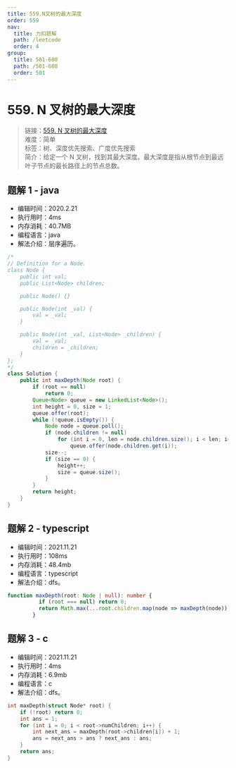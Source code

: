 ```yaml
---
title: 559.N叉树的最大深度
order: 559
nav:
  title: 力扣题解
  path: /leetcode
  order: 4
group:
  title: 501-600
  path: /501-600
  order: 501
---
```


# 559. N 叉树的最大深度

> 链接：[559. N 叉树的最大深度](https://leetcode-cn.com/problems/maximum-depth-of-n-ary-tree/)  
> 难度：简单  
> 标签：树、深度优先搜索、广度优先搜索  
> 简介：给定一个 N 叉树，找到其最大深度。最大深度是指从根节点到最远叶子节点的最长路径上的节点总数。

## 题解 1 - java

- 编辑时间：2020.2.21
- 执行用时：4ms
- 内存消耗：40.7MB
- 编程语言：java
- 解法介绍：层序遍历。

```java
/*
// Definition for a Node.
class Node {
    public int val;
    public List<Node> children;

    public Node() {}

    public Node(int _val) {
        val = _val;
    }

    public Node(int _val, List<Node> _children) {
        val = _val;
        children = _children;
    }
};
*/
class Solution {
	public int maxDepth(Node root) {
		if (root == null)
			return 0;
		Queue<Node> queue = new LinkedList<Node>();
		int height = 0, size = 1;
		queue.offer(root);
		while (!queue.isEmpty()) {
			Node node = queue.poll();
			if (node.children != null)
				for (int i = 0, len = node.children.size(); i < len; i++)
					queue.offer(node.children.get(i));
			size--;
			if (size == 0) {
				height++;
				size = queue.size();
			}
		}
		return height;
	}
}
```
## 题解 2 - typescript
- 编辑时间：2021.11.21
- 执行用时：108ms
- 内存消耗：48.4mb
- 编程语言：typescript
- 解法介绍：dfs。
```typescript
function maxDepth(root: Node | null): number {
          if (root === null) return 0;
          return Math.max(...root.children.map(node => maxDepth(node)),0) + 1;
        }
```

## 题解 3 - c
- 编辑时间：2021.11.21
- 执行用时：4ms
- 内存消耗：6.9mb
- 编程语言：c
- 解法介绍：dfs。
```c
int maxDepth(struct Node* root) {
    if (!root) return 0;
    int ans = 1;
    for (int i = 0; i < root->numChildren; i++) {
        int next_ans = maxDepth(root->children[i]) + 1;
        ans = next_ans > ans ? next_ans : ans;
    }
    return ans;
}
```
